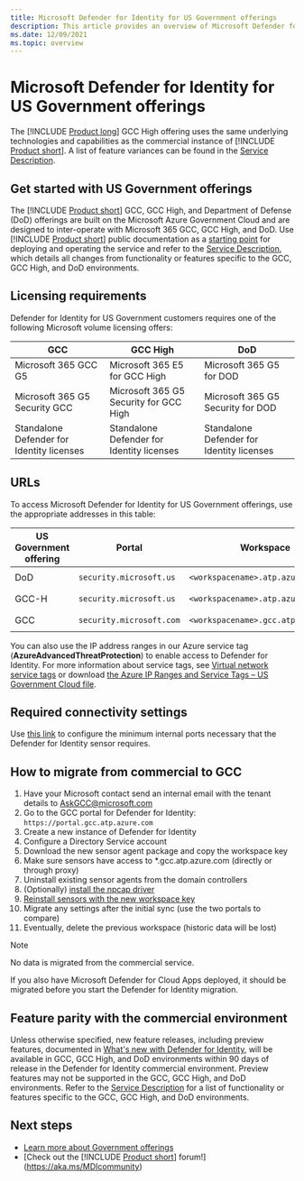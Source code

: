 ```yaml
---
title: Microsoft Defender for Identity for US Government offerings
description: This article provides an overview of Microsoft Defender for Identity's US Government offerings.
ms.date: 12/09/2021
ms.topic: overview
---
```


# Microsoft Defender for Identity for US Government offerings

The [!INCLUDE [Product long](includes/product-long.md)] GCC High offering uses the same underlying technologies and capabilities as the commercial instance of [!INCLUDE [Product short](includes/product-short.md)]. A list of feature variances can be found in the [Service Description](/enterprise-mobility-security/solutions/ems-azure-atp-govt-service-description).

## Get started with US Government offerings

The [!INCLUDE [Product short](includes/product-short.md)] GCC, GCC High, and Department of Defense (DoD) offerings are built on the Microsoft Azure Government Cloud and are designed to inter-operate with Microsoft 365 GCC, GCC High, and DoD. Use [!INCLUDE [Product short](includes/product-short.md)] public documentation as a [starting point](install-step1.md) for deploying and operating the service and refer to the [Service Description](/enterprise-mobility-security/solutions/ems-mdi-govt-service-description), which details all changes from functionality or features specific to the GCC, GCC High, and DoD environments.

## Licensing requirements

Defender for Identity for US Government customers requires one of the following Microsoft volume licensing offers:

| **GCC**                                   | **GCC High**                              | **DoD**                                   |
| ----------------------------------------- | ----------------------------------------- | ----------------------------------------- |
| Microsoft 365 GCC G5                      | Microsoft 365 E5 for GCC High             | Microsoft 365 G5 for DOD                  |
| Microsoft 365 G5 Security GCC             | Microsoft 365 G5 Security for GCC High    | Microsoft 365 G5 Security for DOD         |
| Standalone Defender for Identity licenses | Standalone Defender for Identity licenses | Standalone Defender for Identity licenses |

## URLs

To access Microsoft Defender for Identity for US Government offerings, use the appropriate addresses in this table:

|US Government offering  |Portal  |Workspace |Agent endpoint  |
|---------|---------|---------|---------|
|DoD    |   `security.microsoft.us`      | `<workspacename>.atp.azure.us` |  `<your-instance-name>sensorapi.atp.azure.us`       |
|GCC-H   |  `security.microsoft.us`       | `<workspacename>.atp.azure.us`    |  `<your-instance-name>sensorapi.atp.azure.us`       |
|GCC     |     `security.microsoft.com`    | `<workspacename>.gcc.atp.azure.com` |     `<your-instance-name>sensorapi.gcc.atp.azure.com`    |

You can also use the IP address ranges in our Azure service tag (**AzureAdvancedThreatProtection**) to enable access to Defender for Identity. For more information about service tags, see [Virtual network service tags](/azure/virtual-network/service-tags-overview) or download [the Azure IP Ranges and Service Tags – US Government Cloud file](https://www.microsoft.com/download/details.aspx?id=57063).

## Required connectivity settings

Use [this link](prerequisites.md#ports) to configure the minimum internal ports necessary that the Defender for Identity sensor requires.

## How to migrate from commercial to GCC

1. Have your Microsoft contact send an internal email with the tenant details to [AskGCC@microsoft.com](mailto:AskGCC@microsoft.com)
2. Go to the GCC portal for Defender for Identity: `https://portal.gcc.atp.azure.com`
3. Create a new instance of Defender for Identity
4. Configure a Directory Service account
5. Download the new sensor agent package and copy the workspace key
6. Make sure sensors have access to *.gcc.atp.azure.com (directly or through proxy)
7. Uninstall existing sensor agents from the domain controllers
8. (Optionally) [install the npcap driver](technical-faq.yml#how-do-i-download-and-install-the-npcap-driver)
9. [Reinstall sensors with the new workspace key](install-step4.md#install-the-sensor)
10. Migrate any settings after the initial sync (use the two portals to compare)
11. Eventually, delete the previous workspace (historic data will be lost)

>[!NOTE]
> No data is migrated from the commercial service.
> 
> If you also have Microsoft Defender for Cloud Apps deployed, it should be migrated before you start the Defender for Identity migration.

## Feature parity with the commercial environment

Unless otherwise specified, new feature releases, including preview features, documented in [What's new with Defender for Identity](whats-new.md), will be available in GCC, GCC High, and DoD environments within 90 days of release in the Defender for Identity commercial environment. Preview features may not be supported in the GCC, GCC High, and DoD environments. Refer to the [Service Description](/enterprise-mobility-security/solutions/ems-mdi-govt-service-description) for a list of functionality or features specific to the GCC, GCC High, and DoD environments.

## Next steps

- [Learn more about Government offerings](/enterprise-mobility-security/solutions/ems-azure-atp-govt-service-description)
- [Check out the [!INCLUDE [Product short](includes/product-short.md)] forum!](<https://aka.ms/MDIcommunity>)
